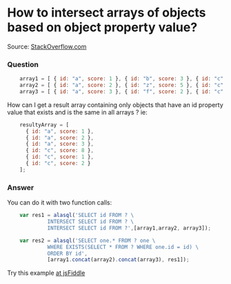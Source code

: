 # How to intersect arrays of objects based on object property value?

Source: [StackOverflow.com](http://stackoverflow.com/questions/15441670/intersection-of-arrays-of-objects-based-on-object-property-value/27657487#27657487)

### Question
```js
    array1 = [ { id: "a", score: 1 }, { id: "b", score: 3 }, { id: "c", score: 8 }]
    array2 = [ { id: "a", score: 2 }, { id: "z", score: 5 }, { id: "c", score: 1 }]
    array3 = [ { id: "a", score: 3 }, { id: "f", score: 2 }, { id: "c", score: 2 }]
```
How can I get a result array containing only objects that have an id property value that exists and is the same in all arrays ? ie:
```js
    resultyArray = [ 
      { id: "a", score: 1 }, 
      { id: "a", score: 2 }, 
      { id: "a", score: 3 },
      { id: "c", score: 8 },
      { id: "c", score: 1 },
      { id: "c", score: 2 }
    ];
```

### Answer

You can do it with two function calls:
```js
    var res1 = alasql('SELECT id FROM ? \
             INTERSECT SELECT id FROM ? \
             INTERSECT SELECT id FROM ?',[array1,array2, array3]);

    var res2 = alasql('SELECT one.* FROM ? one \
             WHERE EXISTS(SELECT * FROM ? WHERE one.id = id) \
             ORDER BY id', 
             [array1.concat(array2).concat(array3), res1]);
```
Try this example [at jsFiddle](http://jsfiddle.net/ouwLtsz1/)